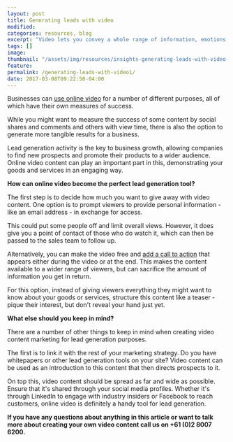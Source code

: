 ```yaml
---
layout: post
title: Generating leads with video
modified:
categories: resources, blog
excerpt: "Video lets you convey a whole range of information, emotions and experiences that simply aren't possible with still images or text. Are you ready to make the change?"
tags: []
image:
thumbnail: "/assets/img/resources/insights-generating-leads-with-video.jpg"
feature:
permalink: /generating-leads-with-video1/
date: 2017-03-08T09:22:50-04:00
---
```



Businesses can <a href="/marketing-communications/">use online video</a> for a number of different purposes, all of which have their own measures of success.

While you might want to measure the success of some content by social shares and comments and others with view time, there is also the option to generate more tangible results for a business.

Lead generation activity is the key to business growth, allowing companies to find new prospects and promote their products to a wider audience. Online video content can play an important part in this, demonstrating your goods and services in an engaging way.

<strong>How can online video become the perfect lead generation tool?</strong>

The first step is to decide how much you want to give away with video content. One option is to prompt viewers to provide personal information - like an email address - in exchange for access.

This could put some people off and limit overall views. However, it does give you a point of contact of those who do watch it, which can then be passed to the sales team to follow up.

Alternatively, you can make the video free and <a href="/platform/call-to-action/">add a call to action</a> that appears either during the video or at the end. This makes the content available to a wider range of viewers, but can sacrifice the amount of information you get in return.

For this option, instead of giving viewers everything they might want to know about your goods or services, structure this content like a teaser - pique their interest, but don't reveal your hand just yet.

<strong>What else should you keep in mind?</strong>

There are a number of other things to keep in mind when creating video content marketing for lead generation purposes.

The first is to link it with the rest of your marketing strategy. Do you have whitepapers or other lead generation tools on your site? Video content can be used as an introduction to this content that then directs prospects to it.

On top this, video content should be spread as far and wide as possible. Ensure that it's shared through your social media profiles. Whether it's through LinkedIn to engage with industry insiders or Facebook to reach customers, online video is definitely a handy tool for lead generation.

<strong>If you have any questions about anything in this article or want to talk more about creating your own video content call us on +61 (0)2 8007 6200.</strong>